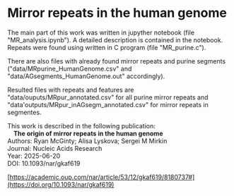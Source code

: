 # Mirror repeats in the human genome
The main part of this work was written in jupyther notebook (file "MR_analysis.ipynb"). A detailed description is contained in the notebook. Repeats were found using written in C program (file "MR_purine.c"). 

There are also files with already found mirror repeats and purine segments ("data/MRpurine_HumanGenome.csv" and "data/AGsegments_HumanGenome.out" accordingly). 

Resulted files with repeats and features are "data/ouputs/MRpur_annotated.csv" for all purine mirror repeats and "data'outputs/MRpur_inAGsegm_annotated.csv" for mirror repeats in segmentes.

This work is described in the following publication:\
&emsp;__The origin of mirror repeats in the human genome__\
Authors: Ryan McGinty; Alisa Lyskova; Sergei M Mirkin\
Journal: Nucleic Acids Research\
Year: 2025-06-20\
DOI: 10.1093/nar/gkaf619

[https://academic.oup.com/nar/article/53/12/gkaf619/8180737#](https://doi.org/10.1093/nar/gkaf619)
